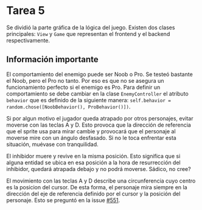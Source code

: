 # Tarea 5

Se dividió la parte gráfica de la lógica del juego. Existen dos clases principales: `View` y `Game` que representan el frontend y el backend respectivamente.

## Información importante
El comportamiento del enemigo puede ser Noob o Pro. Se testeó bastante el Noob, pero el Pro no tanto. Por eso es que no se asegura un funcionamiento perfecto si el enemigo es Pro. Para definir un comportamiento se debe cambiar en la clase `EnemyController` el atributo `behavior` que es definido de la siguiente manera: `self.behavior = random.chose([NoobBehavior(), ProBehavior()])`.

Si por algun motivo el jugador queda atrapado por otros personajes, evitar moverse con las teclas A y D. Esto provoca que la dirección de referencia que el sprite usa para mirar cambie y provocará que el personaje al moverse mire con un ángulo desfasado. Si no le toca enfrentar esta situación, muévase con tranquilidad.

El inhibidor muere y revive en la misma posición. Esto significa que si alguna entidad se ubica en esa posición a la hora de resurrección del inhibidor, quedará atrapada debajo y no podrá moverse. Sádico, no cree?

El movimiento con las teclas A y D describe una circunferencia cuyo centro es la posicion del cursor. De esta forma, el personaje mira siempre en la dirección del eje de referencia definido por el cursor y la posición del personaje. Esto se preguntó en la issue [#551](https://github.com/IIC2233/Syllabus/issues/551).
